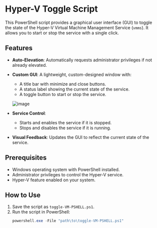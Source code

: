 # Hyper-V Toggle Script

This PowerShell script provides a graphical user interface (GUI) to toggle the state of the Hyper-V Virtual Machine Management Service (`vmms`). It allows you to start or stop the service with a single click.

## Features

- **Auto-Elevation**: Automatically requests administrator privileges if not already elevated.
- **Custom GUI**: A lightweight, custom-designed window with:
  - A title bar with minimize and close buttons.
  - A status label showing the current state of the service.
  - A toggle button to start or stop the service.
    
  ![image](https://github.com/user-attachments/assets/8b5dcdf5-94a7-4f2b-a6e4-6c8f4962eb16)

- **Service Control**:
  - Starts and enables the service if it is stopped.
  - Stops and disables the service if it is running.
- **Visual Feedback**: Updates the GUI to reflect the current state of the service.

## Prerequisites

- Windows operating system with PowerShell installed.
- Administrator privileges to control the Hyper-V service.
- Hyper-V feature enabled on your system.

## How to Use

1. Save the script as `toggle-VM-PSHELL.ps1`.
2. Run the script in PowerShell:
   ```powershell
   powershell.exe -File "path\to\toggle-VM-PSHELL.ps1"
